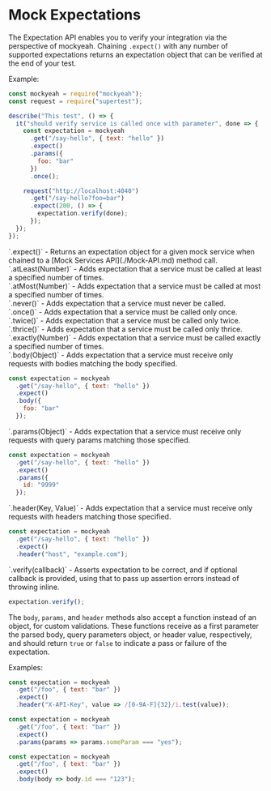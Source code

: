# Mock Expectations

The Expectation API enables you to verify your integration via the perspective of mockyeah. Chaining `.expect()` with any number of supported expectations returns an expectation object that can be verified at the end of your test.

Example:

```js
const mockyeah = require("mockyeah");
const request = require("supertest");

describe("This test", () => {
  it("should verify service is called once with parameter", done => {
    const expectation = mockyeah
      .get("/say-hello", { text: "hello" })
      .expect()
      .params({
        foo: "bar"
      })
      .once();

    request("http://localhost:4040")
      .get("/say-hello?foo=bar")
      .expect(200, () => {
        expectation.verify(done);
      });
  });
});
```

<div id="expect"></div>
`.expect()` - Returns an expectation object for a given mock service when chained to a [Mock Services API](./Mock-API.md) method call.

<div id="atLeast">
`.atLeast(Number)` - Adds expectation that a service must be called at least a specified number of times.

<div id="atMost"></div>
`.atMost(Number)` - Adds expectation that a service must be called at most a specified number of times.

<div id="never"></div>
`.never()` - Adds expectation that a service must never be called.

<div id="once"></div>
`.once()` - Adds expectation that a service must be called only once.

<div id="twice"></div>
`.twice()` - Adds expectation that a service must be called only twice.

<div id="thrice"></div>
`.thrice()` - Adds expectation that a service must be called only thrice.

<div id="exactly"></div>
`.exactly(Number)` - Adds expectation that a service must be called exactly a specified number of times.

<div id="body"></div>
`.body(Object)` - Adds expectation that a service must receive only requests with bodies matching the body specified.

```js
const expectation = mockyeah
  .get("/say-hello", { text: "hello" })
  .expect()
  .body({
    foo: "bar"
  });
```

<div id="params"></div>
`.params(Object)` - Adds expectation that a service must receive only requests with query params matching those specified.

```js
const expectation = mockyeah
  .get("/say-hello", { text: "hello" })
  .expect()
  .params({
    id: "9999"
  });
```

<div id="header"></div>
`.header(Key, Value)` - Adds expectation that a service must receive only requests with headers matching those specified.

```js
const expectation = mockyeah
  .get("/say-hello", { text: "hello" })
  .expect()
  .header("host", "example.com");
```

<div id="verify"></div>
`.verify(callback)` - Asserts expectation to be correct, and if optional callback is provided, using that to pass up assertion errors instead of throwing inline.

```js
expectation.verify();
```

The `body`, `params`, and `header` methods also accept a function instead of an object, for custom validations.
These functions receive as a first parameter the parsed body, query parameters object, or header value, respectively,
and should return `true` or `false` to indicate a pass or failure of the expectation.

Examples:

```js
const expectation = mockyeah
  .get("/foo", { text: "bar" })
  .expect()
  .header("X-API-Key", value => /[0-9A-F]{32}/i.test(value));
```

```js
const expectation = mockyeah
  .get("/foo", { text: "bar" })
  .expect()
  .params(params => params.someParam === "yes");
```

```js
const expectation = mockyeah
  .get("/foo", { text: "bar" })
  .expect()
  .body(body => body.id === "123");
```
